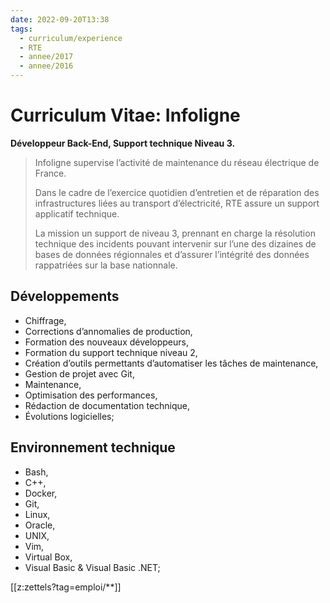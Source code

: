 ```yaml
---
date: 2022-09-20T13:38
tags:
  - curriculum/experience
  - RTE
  - annee/2017
  - annee/2016
---
```


# Curriculum Vitae: Infoligne


**Développeur Back-End, Support technique Niveau 3.**

> Infoligne supervise l’activité de maintenance du réseau électrique de
> France.
> 
> Dans le cadre de l’exercice quotidien d’entretien et de réparation des
> infrastructures liées au transport d’électricité, RTE assure un support
> applicatif technique.
> 
> La mission un support de niveau 3, prennant en charge la résolution
> technique des incidents pouvant intervenir sur l’une des dizaines de
> bases de données régionnales et d’assurer l’intégrité des données
> rappatriées sur la base nationnale.

## Développements

-   Chiffrage,
-   Corrections d’annomalies de production,
-   Formation des nouveaux développeurs,
-   Formation du support technique niveau 2,
-   Création d’outils permettants d’automatiser les tâches de
    maintenance,
-   Gestion de projet avec Git,
-   Maintenance,
-   Optimisation des performances,
-   Rédaction de documentation technique,
-   Évolutions logicielles;

## Environnement technique

-   Bash,
-   C++,
-   Docker,
-   Git,
-   Linux,
-   Oracle,
-   UNIX,
-   Vim,
-   Virtual Box,
-   Visual Basic & Visual Basic .NET;


[[z:zettels?tag=emploi/**]]
